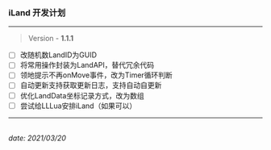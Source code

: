 ### iLand 开发计划

---

> Version - **1.1.1**

 - [ ] 改随机数LandID为GUID
 - [ ] 将常用操作封装为LandAPI，替代冗余代码
 - [ ] 领地提示不再onMove事件，改为Timer循环判断
 - [ ] 自动更新支持获取更新日志，支持自动自更新
 - [ ] 优化LandData坐标记录方式，改为数组
 - [ ] 尝试给LLLua安排iLand（如果可以）

---

<br> *date: 2021/03/20*
